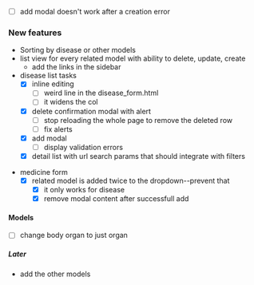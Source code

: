 - [ ] add modal doesn't work after a creation error
      
      
### New features
- Sorting by disease or other models
- list view for every related model with ability to delete, update, create
	- add the links in the sidebar
- disease list tasks
	 - [x]  inline editing
		 - [ ] weird line in the disease_form.html
		 - [ ] it widens the col
	 - [x] delete confirmation modal with alert
		 - [ ] stop reloading the whole page to remove the deleted row
		 - [ ] fix alerts
	 - [x] add modal
		 - [ ] display validation errors
	 - [x] detail list with url search params that should integrate with filters
* medicine form
	 - [x] related model is added twice to the dropdown--prevent that
		 - [x] it only works for disease
		 - [x] remove modal content after successfull add

#### Models
- [ ] change body organ to just organ
##### Later
* add the other models 